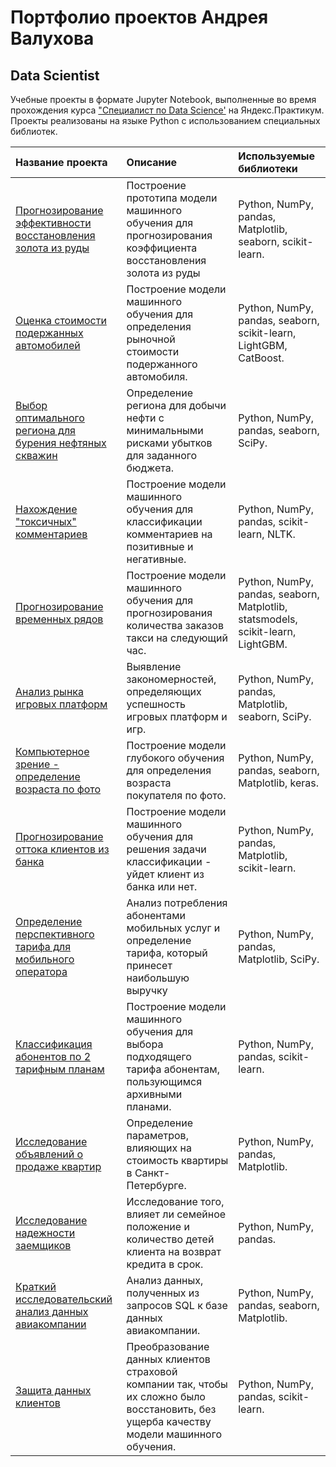 # Портфолио проектов Андрея Валухова
## Data Scientist
Учебные проекты в формате Jupyter Notebook, выполненные во время прохождения курса ["Специалист по Data Science'](https://praktikum.yandex.ru/data-scientist/) на Яндекс.Практикум. Проекты реализованы на языке Python с использованием специальных библиотек.

| Название проекта | Описание | Используемые библиотеки | 
| :---------------------- | :---------------------- | :---------------------- |
| [Прогнозирование эффективности восстановления золота из руды](01_gold_recovery_prediction) | Построение прототипа модели машинного обучения для прогнозирования коэффициента восстановления золота из руды| Python, NumPy, pandas, Matplotlib, seaborn, scikit-learn. |
| [Оценка стоимости подержанных автомобилей](02_car_price_prediction) | Построение модели машинного обучения для определения рыночной стоимости подержанного автомобиля.| Python, NumPy, pandas, seaborn, scikit-learn, LightGBM,  CatBoost. |
| [Выбор оптимального региона для бурения нефтяных скважин](03_oil_region_detection_bootstrap) | Определение региона для добычи нефти с минимальными рисками убытков для заданного бюджета.| Python, NumPy, pandas, seaborn, SciPy.|
| [Нахождение "токсичных" комментариев](04_NLP_toxic_comments) | Построение модели машинного обучения для классификации комментариев на позитивные и негативные.| Python, NumPy, pandas, scikit-learn, NLTK.|
| [Прогнозирование временных рядов](05_time_series_analysis_taxi_trips) | Построение модели машинного обучения для прогнозирования количества заказов такси на следующий час.| Python, NumPy, pandas, seaborn, Matplotlib, statsmodels, scikit-learn, LightGBM.|
| [Анализ рынка игровых платформ](06_games_platform_market_analysis) | Выявление закономерностей, определяющих успешность игровых платформ и игр.| Python, NumPy, pandas, Matplotlib, seaborn, SciPy.|
| [Компьютерное зрение - определение возраста по фото](07_CV_face_recognition) | Построение модели глубокого обучения для определения возраста покупателя по фото.| Python, NumPy, pandas, seaborn, Matplotlib, keras.|
| [Прогнозирование оттока клиентов из банка](08_bank_churn_classification) | Построение модели машинного обучения для решения задачи классификации - уйдет клиент из банка или нет.| Python, NumPy, pandas, Matplotlib, scikit-learn.|
| [Определение перспективного тарифа для мобильного оператора](09_perspective_telecom_tariff_detection) | Анализ потребления абонентами мобильных услуг и определение тарифа, который принесет наибольшую выручку| Python, NumPy, pandas, Matplotlib,  SciPy.|
| [Классификация абонентов по 2 тарифным планам](10_new_tariff_telecom_classification) | Построение модели машинного обучения для выбора подходящего тарифа абонентам, пользующимся архивными планами.| Python, NumPy, pandas, scikit-learn.|
| [Исследование объявлений о продаже квартир](11_apartments_ads_eda) | Определение параметров, влияющих на стоимость квартиры в Санкт-Петербурге.| Python, NumPy, pandas, Matplotlib.|
| [Исследование надежности заемщиков](12_debtors_survey_for_credit_scoring) | Исследование того, влияет ли семейное положение и количество детей клиента на возврат кредита в срок.| Python, NumPy, pandas.|
| [Краткий исследовательский анализ данных авиакомпании](13_airline_analysis) | Анализ данных, полученных из запросов SQL к базе данных авиакомпании.| Python, NumPy, pandas, seaborn, Matplotlib.|
| [Защита данных клиентов](14_data_protection) | Преобразование данных клиентов страховой компании так, чтобы их сложно было восстановить, без ущерба качеству модели машинного обучения.| Python, NumPy, pandas, scikit-learn.|